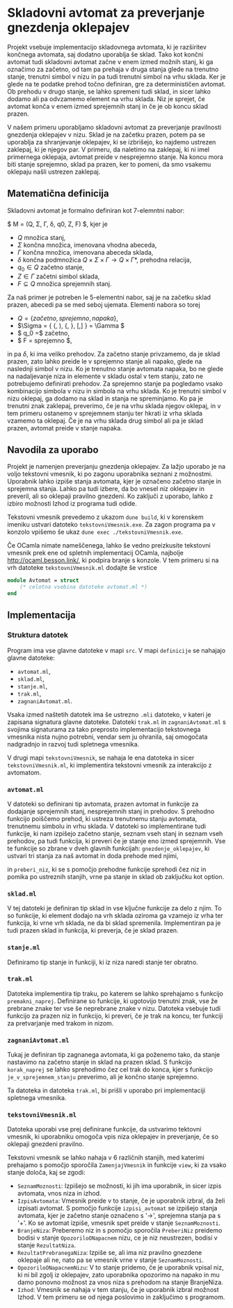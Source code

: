 # Skladovni avtomat za preverjanje gnezdenja oklepajev

Projekt vsebuje implementacijo skladovnega avtomata, ki je razširitev končnega avtomata, saj dodatno uporablja še sklad. Tako kot končni avtomat tudi skladovni avtomat začne v enem izmed možnih stanj, ki ga označimo za začetno, od tam pa prehaja v druga stanja glede na trenutno stanje, trenutni simbol v nizu in pa tudi trenutni simbol na vrhu sklada. Ker je glede na te podatke prehod točno definiran, gre za determinističen avtomat. Ob prehodu v drugo stanje, se lahko spremeni tudi sklad, in sicer lahko dodamo ali pa odvzamemo element na vrhu sklada. Niz je sprejet, če avtomat konča v enem izmed sprejemnih stanj in če je ob koncu sklad prazen.

V našem primeru uporabljamo skladovni avtomat za preverjanje pravilnosti gnezdenja oklepajev v nizu. Sklad je na začetku prazen, potem pa se uporablja za shranjevanje oklepajev, ki se izbrišejo, ko najdemo ustrezen zaklepaj, ki je njegov par. V primeru, da naletimo na zaklepaj, ki ni imel primernega oklepaja, avtomat preide v nesprejemno stanje. Na koncu mora biti stanje sprejemno, sklad pa prazen, ker to pomeni, da smo vsakemu oklepaju našli ustrezen zaklepaj.


## Matematična definicija

Skladovni avtomat je formalno definiran kot $7$-elemntni nabor:

$ M = (Q, Σ, Γ, δ, q0, Z, F) $, kjer je 

- $Q$ množica stanj,
- $\Sigma$ končna množica, imenovana vhodna abeceda,
- $\Gamma$ končna množica, imenovana abeceda sklada,
- $\delta$ končna podmnožica $Q \times \Sigma \times \Gamma \to Q \times \Gamma*$, prehodna relacija,
- $q_0 \in Q$ začetno stanje,
- $Z \in Γ$ začetni simbol sklada,
- $F \subseteq Q$ množica sprejemnih stanj.

Za naš primer je potreben le $5$-elementni nabor, saj je na začetku sklad prazen, abecedi pa se med seboj ujemata. Elementi nabora so torej
- $Q = \{začetno, sprejemno, napaka\}$,
- $\Sigma = \{ (, ), \{, \}, \[,\] \} = \Gamma $
- $ q_0 =$ začetno,
- $ F = sprejemno $,

in pa $\delta$, ki ima veliko prehodov. Za začetno stanje privzamemo, da je sklad prazen, zato lahko preide le v sprejemno stanje ali napako, glede na naslednji simbol v nizu. Ko je trenutno stanje avtomata napaka, bo ne glede na nadaljevanje niza in elemente v skladu  ostal v tem stanju, zato ne potrebujemo definirati prehodov. Za sprejemno stanje pa pogledamo vsako kombinacijo simbola v nizu in simbola na vrhu sklada. Ko je trenutni simbol v nizu oklepaj, ga dodamo na sklad in stanja ne spreminjamo. Ko pa je trenutni znak zaklepaj, preverimo, če je na vrhu sklada njegov oklepaj, in v tem primeru ostanemo v sprejemnem stanju ter hkrati iz vrha sklada vzamemo ta oklepaj. Če je na vrhu sklada drug simbol ali pa je sklad prazen, avtomat preide v stanje napaka.


## Navodila za uporabo

Projekt je namenjen preverjanju gnezdenja oklepajev. Za lažjo uporabo je na voljo tekstovni vmesnik, ki po zagonu uporabnika seznani z možnostmi. Uporabnik lahko izpiše stanja avtomata, kjer je označeno začetno stanje in sprejemna stanja. Lahko pa tudi izbere, da bo vnesel niz oklepajev in preveril, ali so oklepaji pravilno gnezdeni. Ko zaključi z uporabo, lahko z izbiro možnosti Izhod iz programa tudi odide. 

Tekstovni vmesnik prevedemo z ukazom `dune build`, ki v korenskem imeniku ustvari datoteko `tekstovniVmesnik.exe`. Za zagon programa pa v konzolo vpišemo še ukaz `dune exec ./tekstovniVmesnik.exe`.

Če OCamla nimate nameščenega, lahko še vedno preizkusite tekstovni vmesnik prek ene od spletnih implementacij OCamla, najbolje <http://ocaml.besson.link/>, ki podpira branje s konzole. V tem primeru si na vrh datoteke `tekstovniVmesnik.ml` dodajte še vrstice

```ocaml
module Avtomat = struct
    (* celotna vsebina datoteke avtomat.ml *)
end
```

## Implementacija

### Struktura datotek

Program ima vse glavne datoteke v mapi `src`. V mapi `definicije` se nahajajo glavne datoteke:
- `avtomat.ml`,
- `sklad.ml`,
- `stanje.ml`,
- `trak.ml`,
- `zagnaniAvtomat.ml`.

Vsaka izmed naštetih datotek ima še ustrezno `.mli` datoteko, v kateri je zapisana signatura glavne datoteke. Datoteki `trak.ml` in `zagnaniAvtomat.ml` s svojima signaturama za tako preprosto implementacijo tekstovnega vmesnika nista nujno potrebni, vendar sem ju ohranila, saj omogočata nadgradnjo in razvoj tudi spletnega vmesnika.

V drugi mapi `tekstovniVmesnik`, se nahaja le ena datoteka in sicer `tekstovniVmesnik.ml`, ki implementira tekstovni vmesnik za interakcijo z avtomatom.

### `avtomat.ml`

V datoteki so definirani tip avtomata, prazen avtomat in funkcije za dodajanje sprejemnih stanj, nesprejemnih stanj in prehodov. S prehodno funkcijo poiščemo prehod, ki ustreza trenutnemu stanju avtomata, trenutnemu simbolu in vrhu sklada. V datoteki so implementirane tudi funkcije, ki nam izpišejo začetno stanje, seznam vseh stanj in seznam vseh prehodov, pa tudi funkcija, ki preveri če je stanje eno izmed sprejemnih. 
Vse te funkcije so zbrane v dveh glavnih funkcijah: `gnezdenje_oklepajev`, ki ustvari tri stanja za naš avtomat in doda prehode med njimi, 

in `preberi_niz`, ki se s pomočjo prehodne funkcije sprehodi čez niz in pomika po ustreznih stanjih, vrne pa stanje in sklad ob zaključku kot option.

### `sklad.ml`

V tej datoteki je definiran tip sklad in vse ključne funkcije za delo z njim. To so funkcije, ki element dodajo na vrh sklada oziroma ga vzamejo iz vrha ter funkcija, ki vrne vrh sklada, ne da bi sklad spremenila. Implementiran pa je tudi prazen sklad in funkcija, ki preverja, če je sklad prazen.

### `stanje.ml`

Definiramo tip stanje in funkciji, ki iz niza naredi stanje ter obratno.

### `trak.ml`

Datoteka implementira tip traku, po katerem se lahko sprehajamo s funkcijo `premakni_naprej`. Definirane so funkcije, ki ugotovijo trenutni znak, vse že prebrane znake ter vse še neprebrane znake v nizu. Datoteka vsebuje tudi funkcijo za prazen niz in funkcijo, ki preveri, če je trak na koncu, ter funkciji za pretvarjanje med trakom in nizom.

### `zagnaniAvtomat.ml`

Tukaj je definiran tip zagnanega avtomata, ki ga poženemo tako, da stanje nastavimo na začetno stanje in sklad na prazen sklad. S funkcijo `korak_naprej` se lahko sprehodimo čez cel trak do konca, kjer s funkcijo `je_v_sprejemnem_stanju` preverimo, ali je končno stanje sprejemno.

Ta datoteka in datoteka `trak.ml`, bi prišli v uporabo pri implementaciji spletnega vmesnika.

### `tekstovniVmesnik.ml`

Datoteka uporabi vse prej definirane funkcije, da ustvarimo tektovni vmesnik, ki uporabniku omogoča vpis niza oklepajev in preverjanje, če so oklepaji gnezdeni pravilno. 

Tekstovni vmesnik se lahko nahaja v $6$ različnih stanjih, med katerimi prehajamo s pomočjo sporočila `ZamenjajVmesnik` in funkcije `view`, ki za vsako stanje določa, kaj se zgodi:
- `SeznamMoznosti`: Izpišejo se možnosti, ki jih ima uporabnik, in sicer izpis avtomata, vnos niza in izhod. 
- `IzpisAvtomata`: Vmesnik preide v to stanje, če je uporabnik izbral, da želi izpisati avtomat. S pomočjo funkcije `izpisi_avtomat` se izpišejo stanja avtomata, kjer je začetno stanje označeno s '->', sprejemna stanja pa s '+'. Ko se avtomat izpiše, vmesnik spet preide v stanje `SeznamMoznosti`.
- `BranjeNiza`: Preberemo niz in s pomočjo sporočila `PreberiNiz` preidemo bodisi v stanje `OpozoriloONapacnem` nizu, ce je niz neustrezen, bodisi v stanje `RezultatNiza`.
- `RezultatPrebranegaNiza`: Izpiše se, ali ima niz pravilno gnezdene oklepaje ali ne, nato pa se vmesnik vrne v stanje `SeznamMoznosti`.
- `OpozoriloONapacnemNizu`: V to stanje pridemo, če je uporabnik vpisal niz, ki ni bil zgolj iz oklepajev, zato uporabnika opozorimo na napako in mu damo ponovno možnost za vnos niza s prehodom na stanje BranjeNiza.
- `Izhod`: Vmesnik se nahaja v tem stanju, če je uporabnik izbral možnost Izhod. V tem primeru se od njega poslovimo in zaključimo s programom. 

